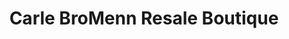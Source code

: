 ---
title: "Carle BroMenn Resale Boutique"
url: /normal/carle-bromenn-resale-boutique/
shop: charity
---